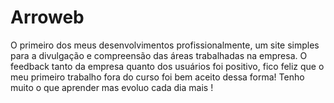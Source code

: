 # Arroweb
O primeiro dos meus desenvolvimentos profissionalmente, um site simples para a divulgação e compreensão das áreas trabalhadas na empresa.
O feedback tanto da empresa quanto dos usuários foi positivo, fico feliz que o meu primeiro trabalho fora do curso foi bem aceito dessa forma!
Tenho muito o que aprender mas evoluo cada dia mais !
